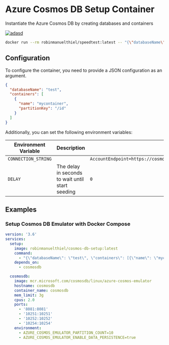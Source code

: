 # Azure Cosmos DB Setup Container

Instantiate the Azure Cosmos DB by creating databases and containers

[![adasd](https://img.shields.io/badge/Docker_Hub-robinmanuelthiel/cosmos--db--setup:latest-blue?logo=docker)](https://hub.docker.com/r/robinmanuelthiel/cosmos-db-setup/)

```bash
docker run --rm robinmanuelthiel/speedtest:latest -- "{\"databaseName\": \"test\", \"containers\": [{\"name\": \"mycontainer\", \"partitionKey\": \"/id\"}]}"
```

## Configuration

To configure the container, you need to provide a JSON configuration as an argument.

```json
{
  "databaseName": "test",
  "containers": [
    {
      "name": "mycontainer",
      "partitionKey": "/id"
    }
  ]
}
```

Additionally, you can set the following environment variables:

| Environment Variable | Description | Default |
| -- | -- | -- |
| `CONNECTION_STRING` | | `AccountEndpoint=https://cosmosdb:8081/;AccountKey=C2y6yDjf5/R+ob0N8A7Cgv30VRDJIWEHLM+4QDU5DE2nQ9nDuVTqobD4b8mGGyPMbIZnqyMsEcaGQy67XIw/Jw==` |
| `DELAY` | The delay in seconds to wait until start seeding | `0` |

## Examples

### Setup Cosmos DB Emulator with Docker Compose

```yaml
version: '3.6'
services:
  setup:
    image: robinmanuelthiel/cosmos-db-setup:latest
    command:
      - "{\"databaseName\": \"test\", \"containers\": [{\"name\": \"mycontainer\", \"partitionKey\": \"/id\"}]}"
    depends_on:
      - cosmosdb

  cosmosdb:
    image: mcr.microsoft.com/cosmosdb/linux/azure-cosmos-emulator
    hostname: cosmosdb
    container_name: cosmosdb
    mem_limit: 3g
    cpus: 2.0
    ports:
      - '8081:8081'
      - '10251:10251'
      - '10252:10252'
      - '10254:10254'
    environment:
      - AZURE_COSMOS_EMULATOR_PARTITION_COUNT=10
      - AZURE_COSMOS_EMULATOR_ENABLE_DATA_PERSISTENCE=true
```
